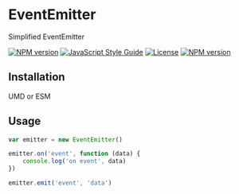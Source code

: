 # EventEmitter

Simplified EventEmitter

[![NPM version](https://img.shields.io/npm/v/@gidw/event-emitter-js.svg)](https://www.npmjs.com/package/@gidw/event-emitter-js)
[![JavaScript Style Guide](https://img.shields.io/badge/code_style-standard-brightgreen.svg)](https://standardjs.com)
[![License](https://img.shields.io/github/license/GiDW/event-emitter-js.svg)](https://github.com/GiDW/event-emitter-js/blob/master/LICENSE)
[![NPM version](https://github.com/GiDW/event-emitter-js/workflows/Node%20Test%20CI/badge.svg)](https://github.com/GiDW/event-emitter-js)

## Installation

UMD or ESM

## Usage

```js
var emitter = new EventEmitter()

emitter.on('event', function (data) {
    console.log('on event', data)
})

emitter.emit('event', 'data')
```
